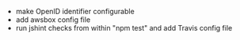 * make OpenID identifier configurable
* add awsbox config file
* run jshint checks from within "npm test" and add Travis config file
